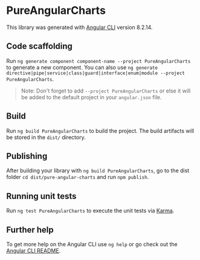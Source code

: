 # PureAngularCharts

This library was generated with [Angular CLI](https://github.com/angular/angular-cli) version 8.2.14.

## Code scaffolding

Run `ng generate component component-name --project PureAngularCharts` to generate a new component. You can also use `ng generate directive|pipe|service|class|guard|interface|enum|module --project PureAngularCharts`.
> Note: Don't forget to add `--project PureAngularCharts` or else it will be added to the default project in your `angular.json` file. 

## Build

Run `ng build PureAngularCharts` to build the project. The build artifacts will be stored in the `dist/` directory.

## Publishing

After building your library with `ng build PureAngularCharts`, go to the dist folder `cd dist/pure-angular-charts` and run `npm publish`.

## Running unit tests

Run `ng test PureAngularCharts` to execute the unit tests via [Karma](https://karma-runner.github.io).

## Further help

To get more help on the Angular CLI use `ng help` or go check out the [Angular CLI README](https://github.com/angular/angular-cli/blob/master/README.md).
